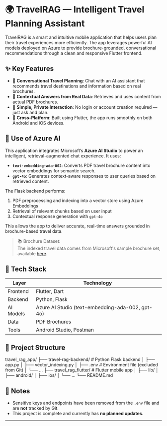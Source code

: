 # 🌍 TravelRAG — Intelligent Travel Planning Assistant

TravelRAG is a smart and intuitive mobile application that helps users plan their travel experiences more efficiently. The app leverages powerful AI models deployed on Azure to provide brochure-grounded, conversational recommendations through a clean and responsive Flutter frontend.

## ✨ Key Features

- 🧳 **Conversational Travel Planning**: Chat with an AI assistant that recommends travel destinations and information based on real brochures.
- 📄 **Contextual Answers from Real Data**: Retrieves and uses content from actual PDF brochures.
- 🔐 **Simple, Private Interaction**: No login or account creation required — just ask and plan.
- 📱 **Cross-Platform**: Built using Flutter, the app runs smoothly on both Android and iOS devices.

## 🧠 Use of Azure AI

This application integrates Microsoft’s **Azure AI Studio** to power an intelligent, retrieval-augmented chat experience. It uses:

- **`text-embedding-ada-002`**: Converts PDF travel brochure content into vector embeddings for semantic search.
- **`gpt-4o`**: Generates context-aware responses to user queries based on retrieved content.

The Flask backend performs:

1. PDF preprocessing and indexing into a vector store using Azure Embeddings  
2. Retrieval of relevant chunks based on user input  
3. Contextual response generation with `gpt-4o`  

This allows the app to deliver accurate, real-time answers grounded in brochure-based travel data.

> 📚 Brochure Dataset:  
> The indexed travel data comes from Microsoft's sample brochure set, available [here](https://github.com/MicrosoftLearning/mslearn-ai-studio/raw/main/data/brochures.zip).

## 🧱 Tech Stack

| Layer     | Technology                |
|-----------|---------------------------|
| Frontend  | Flutter, Dart             |
| Backend   | Python, Flask             |
| AI Models | Azure AI Studio (text-embedding-ada-002, gpt-4o) |
| Data      | PDF Brochures             |
| Tools     | Android Studio, Postman   |

## 📁 Project Structure
travel_rag_app/
├── travel-rag-backend/ # Python Flask backend
│ ├── app.py
│ ├── vector_indexing.py
│ ├── .env # Environment file (excluded from Git)
│ └── ...
├── travel_rag_flutter/ # Flutter mobile app
│ ├── lib/
│ ├── android/
│ ├── ios/
│ └── ...
└── README.md


## 🚫 Notes

- Sensitive keys and endpoints have been removed from the `.env` file and are **not** tracked by Git.
- This project is complete and currently has **no planned updates**.

---


